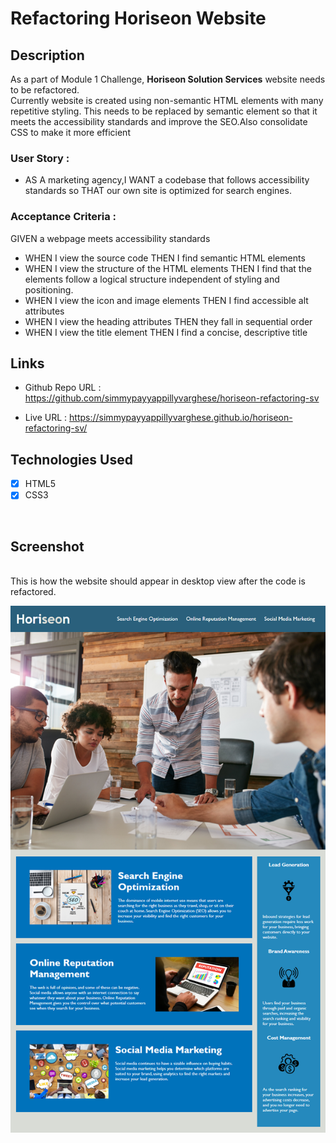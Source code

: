 # Refactoring Horiseon Website

## Description

As a part of Module 1 Challenge, **Horiseon Solution Services** website needs to be refactored.<br>
Currently website is created using non-semantic HTML elements with many repetitive styling.
This needs to be replaced by semantic element so that it meets the accessibility standards and improve the SEO.Also consolidate CSS to make it more efficient

### User Story : 

*   AS A marketing agency,I WANT a codebase that follows accessibility standards so THAT our own site is optimized for search engines.

###  Acceptance Criteria : 

GIVEN a webpage meets accessibility standards
* WHEN I view the source code THEN I find semantic HTML elements
* WHEN I view the structure of the HTML elements THEN I find that the elements follow a logical structure independent of styling and positioning.
* WHEN I view the icon and image elements THEN I find accessible alt attributes
* WHEN I view the heading attributes THEN they fall in sequential order
* WHEN I view the title element THEN I find a concise, descriptive title

##  Links

* Github Repo URL : https://github.com/simmypayyappillyvarghese/horiseon-refactoring-sv

*   Live URL : https://simmypayyappillyvarghese.github.io/horiseon-refactoring-sv/


## Technologies Used

* [x] HTML5
* [x] CSS3 

<br/>

## Screenshot
<br/>
This is how the website should appear in desktop view after the code is refactored.

<br/>

![Image of Horiseon Website](./assets/screenshot.png)

